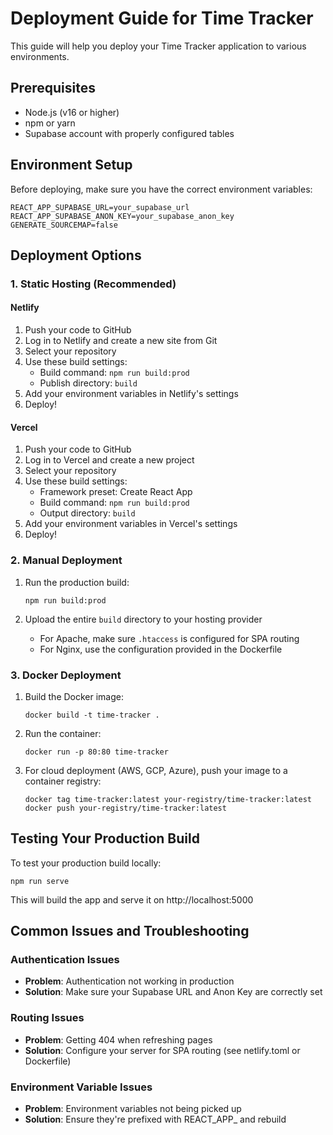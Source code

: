 # Deployment Guide for Time Tracker

This guide will help you deploy your Time Tracker application to various environments.

## Prerequisites

- Node.js (v16 or higher)
- npm or yarn
- Supabase account with properly configured tables

## Environment Setup

Before deploying, make sure you have the correct environment variables:

```
REACT_APP_SUPABASE_URL=your_supabase_url
REACT_APP_SUPABASE_ANON_KEY=your_supabase_anon_key
GENERATE_SOURCEMAP=false
```

## Deployment Options

### 1. Static Hosting (Recommended)

#### Netlify

1. Push your code to GitHub
2. Log in to Netlify and create a new site from Git
3. Select your repository
4. Use these build settings:
   - Build command: `npm run build:prod`
   - Publish directory: `build`
5. Add your environment variables in Netlify's settings
6. Deploy!

#### Vercel

1. Push your code to GitHub
2. Log in to Vercel and create a new project
3. Select your repository
4. Use these build settings:
   - Framework preset: Create React App
   - Build command: `npm run build:prod`
   - Output directory: `build`
5. Add your environment variables in Vercel's settings
6. Deploy!

### 2. Manual Deployment

1. Run the production build:
   ```
   npm run build:prod
   ```

2. Upload the entire `build` directory to your hosting provider
   - For Apache, make sure `.htaccess` is configured for SPA routing
   - For Nginx, use the configuration provided in the Dockerfile

### 3. Docker Deployment

1. Build the Docker image:
   ```
   docker build -t time-tracker .
   ```

2. Run the container:
   ```
   docker run -p 80:80 time-tracker
   ```

3. For cloud deployment (AWS, GCP, Azure), push your image to a container registry:
   ```
   docker tag time-tracker:latest your-registry/time-tracker:latest
   docker push your-registry/time-tracker:latest
   ```

## Testing Your Production Build

To test your production build locally:

```
npm run serve
```

This will build the app and serve it on http://localhost:5000

## Common Issues and Troubleshooting

### Authentication Issues

- **Problem**: Authentication not working in production
- **Solution**: Make sure your Supabase URL and Anon Key are correctly set

### Routing Issues

- **Problem**: Getting 404 when refreshing pages
- **Solution**: Configure your server for SPA routing (see netlify.toml or Dockerfile)

### Environment Variable Issues

- **Problem**: Environment variables not being picked up
- **Solution**: Ensure they're prefixed with REACT_APP_ and rebuild 